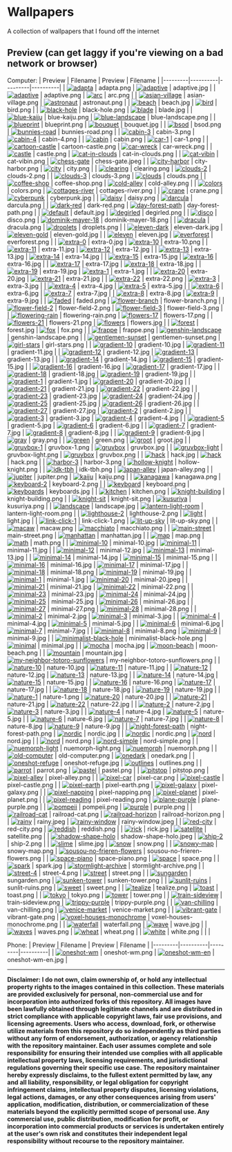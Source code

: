 # Wallpapers
A collection of wallpapers that I found off the internet

## Preview (can get laggy if you're viewing on a bad network or browser)

Computer:
| Preview | Filename | Preview | Filename |
|---------|----------|---------|----------|
| [![adapta](Computer/adapta.png)](Computer/adapta.png) | adapta.png | [![adaptive](Computer/adaptive.jpg)](Computer/adaptive.jpg) | adaptive.jpg |
| [![adaptive](Computer/adaptive.png)](Computer/adaptive.png) | adaptive.png | [![arc](Computer/arc.png)](Computer/arc.png) | arc.png |
| [![asian-village](Computer/asian-village.png)](Computer/asian-village.png) | asian-village.png | [![astronaut](Computer/astronaut.png)](Computer/astronaut.png) | astronaut.png |
| [![beach](Computer/beach.jpg)](Computer/beach.jpg) | beach.jpg | [![bird](Computer/bird.png)](Computer/bird.png) | bird.png |
| [![black-hole](Computer/black-hole.png)](Computer/black-hole.png) | black-hole.png | [![blade](Computer/blade.jpg)](Computer/blade.jpg) | blade.jpg |
| [![blue-kaiju](Computer/blue-kaiju.png)](Computer/blue-kaiju.png) | blue-kaiju.png | [![blue-landscape](Computer/blue-landscape.png)](Computer/blue-landscape.png) | blue-landscape.png |
| [![blueprint](Computer/blueprint.png)](Computer/blueprint.png) | blueprint.png | [![bouquet](Computer/bouquet.jpg)](Computer/bouquet.jpg) | bouquet.jpg |
| [![bsod](Computer/bsod.png)](Computer/bsod.png) | bsod.png | [![bunnies-road](Computer/bunnies-road.png)](Computer/bunnies-road.png) | bunnies-road.png |
| [![cabin-3](Computer/cabin-3.png)](Computer/cabin-3.png) | cabin-3.png | [![cabin-4](Computer/cabin-4.png)](Computer/cabin-4.png) | cabin-4.png |
| [![cabin](Computer/cabin.png)](Computer/cabin.png) | cabin.png | [![car-1](Computer/car-1.png)](Computer/car-1.png) | car-1.png |
| [![cartoon-castle](Computer/cartoon-castle.png)](Computer/cartoon-castle.png) | cartoon-castle.png | [![car-wreck](Computer/car-wreck.png)](Computer/car-wreck.png) | car-wreck.png |
| [![castle](Computer/castle.png)](Computer/castle.png) | castle.png | [![cat-in-clouds](Computer/cat-in-clouds.png)](Computer/cat-in-clouds.png) | cat-in-clouds.png |
| [![cat-vibin](Computer/cat-vibin.png)](Computer/cat-vibin.png) | cat-vibin.png | [![chess-gate](Computer/chess-gate.jpeg)](Computer/chess-gate.jpeg) | chess-gate.jpeg |
| [![city-harbor](Computer/city-harbor.png)](Computer/city-harbor.png) | city-harbor.png | [![city](Computer/city.png)](Computer/city.png) | city.png |
| [![clearing](Computer/clearing.png)](Computer/clearing.png) | clearing.png | [![clouds-2](Computer/clouds-2.png)](Computer/clouds-2.png) | clouds-2.png |
| [![clouds-3](Computer/clouds-3.png)](Computer/clouds-3.png) | clouds-3.png | [![clouds](Computer/clouds.png)](Computer/clouds.png) | clouds.png |
| [![coffee-shop](Computer/coffee-shop.png)](Computer/coffee-shop.png) | coffee-shop.png | [![cold-alley](Computer/cold-alley.png)](Computer/cold-alley.png) | cold-alley.png |
| [![colors](Computer/colors.png)](Computer/colors.png) | colors.png | [![cottages-river](Computer/cottages-river.png)](Computer/cottages-river.png) | cottages-river.png |
| [![crane](Computer/crane.png)](Computer/crane.png) | crane.png | [![cyberpunk](Computer/cyberpunk.jpg)](Computer/cyberpunk.jpg) | cyberpunk.jpg |
| [![daisy](Computer/daisy.png)](Computer/daisy.png) | daisy.png | [![darcula](Computer/darcula.png)](Computer/darcula.png) | darcula.png |
| [![dark-red](Computer/dark-red.png)](Computer/dark-red.png) | dark-red.png | [![day-forest-path](Computer/day-forest-path.png)](Computer/day-forest-path.png) | day-forest-path.png |
| [![default](Computer/default.jpg)](Computer/default.jpg) | default.jpg | [![degirled](Computer/degirled.png)](Computer/degirled.png) | degirled.png |
| [![disco](Computer/disco.png)](Computer/disco.png) | disco.png | [![dominik-mayer-18](Computer/dominik-mayer-18.png)](Computer/dominik-mayer-18.png) | dominik-mayer-18.png |
| [![dracula](Computer/dracula.png)](Computer/dracula.png) | dracula.png | [![droplets](Computer/droplets.png)](Computer/droplets.png) | droplets.png |
| [![eleven-dark](Computer/eleven-dark.jpg)](Computer/eleven-dark.jpg) | eleven-dark.jpg | [![eleven-gold](Computer/eleven-gold.jpg)](Computer/eleven-gold.jpg) | eleven-gold.jpg |
| [![eleven](Computer/eleven.jpg)](Computer/eleven.jpg) | eleven.jpg | [![everforest](Computer/everforest.png)](Computer/everforest.png) | everforest.png |
| [![extra-0](Computer/extra-0.jpg)](Computer/extra-0.jpg) | extra-0.jpg | [![extra-10](Computer/extra-10.png)](Computer/extra-10.png) | extra-10.png |
| [![extra-11](Computer/extra-11.jpg)](Computer/extra-11.jpg) | extra-11.jpg | [![extra-12](Computer/extra-12.jpg)](Computer/extra-12.jpg) | extra-12.jpg |
| [![extra-13](Computer/extra-13.jpg)](Computer/extra-13.jpg) | extra-13.jpg | [![extra-14](Computer/extra-14.jpg)](Computer/extra-14.jpg) | extra-14.jpg |
| [![extra-15](Computer/extra-15.jpg)](Computer/extra-15.jpg) | extra-15.jpg | [![extra-16](Computer/extra-16.jpg)](Computer/extra-16.jpg) | extra-16.jpg |
| [![extra-17](Computer/extra-17.jpg)](Computer/extra-17.jpg) | extra-17.jpg | [![extra-18](Computer/extra-18.jpg)](Computer/extra-18.jpg) | extra-18.jpg |
| [![extra-19](Computer/extra-19.jpg)](Computer/extra-19.jpg) | extra-19.jpg | [![extra-1](Computer/extra-1.jpg)](Computer/extra-1.jpg) | extra-1.jpg |
| [![extra-20](Computer/extra-20.jpg)](Computer/extra-20.jpg) | extra-20.jpg | [![extra-21](Computer/extra-21.jpg)](Computer/extra-21.jpg) | extra-21.jpg |
| [![extra-22](Computer/extra-22.png)](Computer/extra-22.png) | extra-22.png | [![extra-3](Computer/extra-3.jpg)](Computer/extra-3.jpg) | extra-3.jpg |
| [![extra-4](Computer/extra-4.jpg)](Computer/extra-4.jpg) | extra-4.jpg | [![extra-5](Computer/extra-5.jpg)](Computer/extra-5.jpg) | extra-5.jpg |
| [![extra-6](Computer/extra-6.jpg)](Computer/extra-6.jpg) | extra-6.jpg | [![extra-7](Computer/extra-7.jpg)](Computer/extra-7.jpg) | extra-7.jpg |
| [![extra-8](Computer/extra-8.jpg)](Computer/extra-8.jpg) | extra-8.jpg | [![extra-9](Computer/extra-9.jpg)](Computer/extra-9.jpg) | extra-9.jpg |
| [![faded](Computer/faded.png)](Computer/faded.png) | faded.png | [![flower-branch](Computer/flower-branch.png)](Computer/flower-branch.png) | flower-branch.png |
| [![flower-field-2](Computer/flower-field-2.png)](Computer/flower-field-2.png) | flower-field-2.png | [![flower-field-3](Computer/flower-field-3.png)](Computer/flower-field-3.png) | flower-field-3.png |
| [![flowering-rain](Computer/flowering-rain.png)](Computer/flowering-rain.png) | flowering-rain.png | [![flowers-17](Computer/flowers-17.png)](Computer/flowers-17.png) | flowers-17.png |
| [![flowers-21](Computer/flowers-21.png)](Computer/flowers-21.png) | flowers-21.png | [![flowers](Computer/flowers.jpg)](Computer/flowers.jpg) | flowers.jpg |
| [![forest](Computer/forest.jpg)](Computer/forest.jpg) | forest.jpg | [![fox](Computer/fox.png)](Computer/fox.png) | fox.png |
| [![frappe](Computer/frappe.png)](Computer/frappe.png) | frappe.png | [![genshin-landscape](Computer/genshin-landscape.png)](Computer/genshin-landscape.png) | genshin-landscape.png |
| [![gentlemen-sunset](Computer/gentlemen-sunset.png)](Computer/gentlemen-sunset.png) | gentlemen-sunset.png | [![girl-stars](Computer/girl-stars.png)](Computer/girl-stars.png) | girl-stars.png |
| [![gradient-10](Computer/gradient-10.jpg)](Computer/gradient-10.jpg) | gradient-10.jpg | [![gradient-11](Computer/gradient-11.jpg)](Computer/gradient-11.jpg) | gradient-11.jpg |
| [![gradient-12](Computer/gradient-12.jpg)](Computer/gradient-12.jpg) | gradient-12.jpg | [![gradient-13](Computer/gradient-13.jpg)](Computer/gradient-13.jpg) | gradient-13.jpg |
| [![gradient-14](Computer/gradient-14.jpg)](Computer/gradient-14.jpg) | gradient-14.jpg | [![gradient-15](Computer/gradient-15.jpg)](Computer/gradient-15.jpg) | gradient-15.jpg |
| [![gradient-16](Computer/gradient-16.jpg)](Computer/gradient-16.jpg) | gradient-16.jpg | [![gradient-17](Computer/gradient-17.jpg)](Computer/gradient-17.jpg) | gradient-17.jpg |
| [![gradient-18](Computer/gradient-18.jpg)](Computer/gradient-18.jpg) | gradient-18.jpg | [![gradient-19](Computer/gradient-19.jpg)](Computer/gradient-19.jpg) | gradient-19.jpg |
| [![gradient-1](Computer/gradient-1.jpg)](Computer/gradient-1.jpg) | gradient-1.jpg | [![gradient-20](Computer/gradient-20.jpg)](Computer/gradient-20.jpg) | gradient-20.jpg |
| [![gradient-21](Computer/gradient-21.jpg)](Computer/gradient-21.jpg) | gradient-21.jpg | [![gradient-22](Computer/gradient-22.jpg)](Computer/gradient-22.jpg) | gradient-22.jpg |
| [![gradient-23](Computer/gradient-23.jpg)](Computer/gradient-23.jpg) | gradient-23.jpg | [![gradient-24](Computer/gradient-24.jpg)](Computer/gradient-24.jpg) | gradient-24.jpg |
| [![gradient-25](Computer/gradient-25.jpg)](Computer/gradient-25.jpg) | gradient-25.jpg | [![gradient-26](Computer/gradient-26.jpg)](Computer/gradient-26.jpg) | gradient-26.jpg |
| [![gradient-27](Computer/gradient-27.jpg)](Computer/gradient-27.jpg) | gradient-27.jpg | [![gradient-2](Computer/gradient-2.jpg)](Computer/gradient-2.jpg) | gradient-2.jpg |
| [![gradient-3](Computer/gradient-3.jpg)](Computer/gradient-3.jpg) | gradient-3.jpg | [![gradient-4](Computer/gradient-4.jpg)](Computer/gradient-4.jpg) | gradient-4.jpg |
| [![gradient-5](Computer/gradient-5.jpg)](Computer/gradient-5.jpg) | gradient-5.jpg | [![gradient-6](Computer/gradient-6.jpg)](Computer/gradient-6.jpg) | gradient-6.jpg |
| [![gradient-7](Computer/gradient-7.jpg)](Computer/gradient-7.jpg) | gradient-7.jpg | [![gradient-8](Computer/gradient-8.jpg)](Computer/gradient-8.jpg) | gradient-8.jpg |
| [![gradient-9](Computer/gradient-9.jpg)](Computer/gradient-9.jpg) | gradient-9.jpg | [![gray](Computer/gray.png)](Computer/gray.png) | gray.png |
| [![green](Computer/green.png)](Computer/green.png) | green.png | [![groot](Computer/groot.jpg)](Computer/groot.jpg) | groot.jpg |
| [![gruvbox-1](Computer/gruvbox-1.png)](Computer/gruvbox-1.png) | gruvbox-1.png | [![gruvbox](Computer/gruvbox.jpg)](Computer/gruvbox.jpg) | gruvbox.jpg |
| [![gruvbox-light](Computer/gruvbox-light.png)](Computer/gruvbox-light.png) | gruvbox-light.png | [![gruvbox](Computer/gruvbox.png)](Computer/gruvbox.png) | gruvbox.png |
| [![hack](Computer/hack.jpg)](Computer/hack.jpg) | hack.jpg | [![hack](Computer/hack.png)](Computer/hack.png) | hack.png |
| [![harbor-3](Computer/harbor-3.png)](Computer/harbor-3.png) | harbor-3.png | [![hollow-knight](Computer/hollow-knight.png)](Computer/hollow-knight.png) | hollow-knight.png |
| [![idk-tbh](Computer/idk-tbh.png)](Computer/idk-tbh.png) | idk-tbh.png | [![japan-alley](Computer/japan-alley.png)](Computer/japan-alley.png) | japan-alley.png |
| [![jupiter](Computer/jupiter.png)](Computer/jupiter.png) | jupiter.png | [![kaiju](Computer/kaiju.png)](Computer/kaiju.png) | kaiju.png |
| [![kanagawa](Computer/kanagawa.png)](Computer/kanagawa.png) | kanagawa.png | [![keyboard-2](Computer/keyboard-2.png)](Computer/keyboard-2.png) | keyboard-2.png |
| [![keyboard](Computer/keyboard.png)](Computer/keyboard.png) | keyboard.png | [![keyboards](Computer/keyboards.jpg)](Computer/keyboards.jpg) | keyboards.jpg |
| [![kitchen](Computer/kitchen.png)](Computer/kitchen.png) | kitchen.png | [![knight-building](Computer/knight-building.png)](Computer/knight-building.png) | knight-building.png |
| [![knight-sit](Computer/knight-sit.png)](Computer/knight-sit.png) | knight-sit.png | [![kusuriya](Computer/kusuriya.png)](Computer/kusuriya.png) | kusuriya.png |
| [![landscape](Computer/landscape.jpg)](Computer/landscape.jpg) | landscape.jpg | [![lantern-light-room](Computer/lantern-light-room.png)](Computer/lantern-light-room.png) | lantern-light-room.png |
| [![lighthouse-2](Computer/lighthouse-2.png)](Computer/lighthouse-2.png) | lighthouse-2.png | [![light](Computer/light.jpg)](Computer/light.jpg) | light.jpg |
| [![link-click-1](Computer/link-click-1.png)](Computer/link-click-1.png) | link-click-1.png | [![lit-up-sky](Computer/lit-up-sky.png)](Computer/lit-up-sky.png) | lit-up-sky.png |
| [![macaw](Computer/macaw.png)](Computer/macaw.png) | macaw.png | [![macchiato](Computer/macchiato.png)](Computer/macchiato.png) | macchiato.png |
| [![main-street](Computer/main-street.png)](Computer/main-street.png) | main-street.png | [![manhattan](Computer/manhattan.jpg)](Computer/manhattan.jpg) | manhattan.jpg |
| [![map](Computer/map.png)](Computer/map.png) | map.png | [![math](Computer/math.png)](Computer/math.png) | math.png |
| [![minimal-10](Computer/minimal-10.jpg)](Computer/minimal-10.jpg) | minimal-10.jpg | [![minimal-11](Computer/minimal-11.jpg)](Computer/minimal-11.jpg) | minimal-11.jpg |
| [![minimal-12](Computer/minimal-12.jpg)](Computer/minimal-12.jpg) | minimal-12.jpg | [![minimal-13](Computer/minimal-13.jpg)](Computer/minimal-13.jpg) | minimal-13.jpg |
| [![minimal-14](Computer/minimal-14.jpg)](Computer/minimal-14.jpg) | minimal-14.jpg | [![minimal-15](Computer/minimal-15.png)](Computer/minimal-15.png) | minimal-15.png |
| [![minimal-16](Computer/minimal-16.jpg)](Computer/minimal-16.jpg) | minimal-16.jpg | [![minimal-17](Computer/minimal-17.jpg)](Computer/minimal-17.jpg) | minimal-17.jpg |
| [![minimal-18](Computer/minimal-18.png)](Computer/minimal-18.png) | minimal-18.png | [![minimal-19](Computer/minimal-19.jpg)](Computer/minimal-19.jpg) | minimal-19.jpg |
| [![minimal-1](Computer/minimal-1.jpg)](Computer/minimal-1.jpg) | minimal-1.jpg | [![minimal-20](Computer/minimal-20.jpeg)](Computer/minimal-20.jpeg) | minimal-20.jpeg |
| [![minimal-21](Computer/minimal-21.jpg)](Computer/minimal-21.jpg) | minimal-21.jpg | [![minimal-22](Computer/minimal-22.png)](Computer/minimal-22.png) | minimal-22.png |
| [![minimal-23](Computer/minimal-23.jpg)](Computer/minimal-23.jpg) | minimal-23.jpg | [![minimal-24](Computer/minimal-24.jpg)](Computer/minimal-24.jpg) | minimal-24.jpg |
| [![minimal-25](Computer/minimal-25.jpg)](Computer/minimal-25.jpg) | minimal-25.jpg | [![minimal-26](Computer/minimal-26.jpg)](Computer/minimal-26.jpg) | minimal-26.jpg |
| [![minimal-27](Computer/minimal-27.png)](Computer/minimal-27.png) | minimal-27.png | [![minimal-28](Computer/minimal-28.png)](Computer/minimal-28.png) | minimal-28.png |
| [![minimal-2](Computer/minimal-2.jpg)](Computer/minimal-2.jpg) | minimal-2.jpg | [![minimal-3](Computer/minimal-3.jpg)](Computer/minimal-3.jpg) | minimal-3.jpg |
| [![minimal-4](Computer/minimal-4.jpg)](Computer/minimal-4.jpg) | minimal-4.jpg | [![minimal-5](Computer/minimal-5.jpg)](Computer/minimal-5.jpg) | minimal-5.jpg |
| [![minimal-6](Computer/minimal-6.jpg)](Computer/minimal-6.jpg) | minimal-6.jpg | [![minimal-7](Computer/minimal-7.jpg)](Computer/minimal-7.jpg) | minimal-7.jpg |
| [![minimal-8](Computer/minimal-8.png)](Computer/minimal-8.png) | minimal-8.png | [![minimal-9](Computer/minimal-9.jpg)](Computer/minimal-9.jpg) | minimal-9.jpg |
| [![minimalist-black-hole](Computer/minimalist-black-hole.png)](Computer/minimalist-black-hole.png) | minimalist-black-hole.png | [![minimal](Computer/minimal.jpg)](Computer/minimal.jpg) | minimal.jpg |
| [![mocha](Computer/mocha.jpg)](Computer/mocha.jpg) | mocha.jpg | [![moon-beach](Computer/moon-beach.png)](Computer/moon-beach.png) | moon-beach.png |
| [![mountain](Computer/mountain.jpg)](Computer/mountain.jpg) | mountain.jpg | [![my-neighbor-totoro-sunflowers](Computer/my-neighbor-totoro-sunflowers.png)](Computer/my-neighbor-totoro-sunflowers.png) | my-neighbor-totoro-sunflowers.png |
| [![nature-10](Computer/nature-10.jpg)](Computer/nature-10.jpg) | nature-10.jpg | [![nature-11](Computer/nature-11.jpg)](Computer/nature-11.jpg) | nature-11.jpg |
| [![nature-12](Computer/nature-12.jpg)](Computer/nature-12.jpg) | nature-12.jpg | [![nature-13](Computer/nature-13.jpg)](Computer/nature-13.jpg) | nature-13.jpg |
| [![nature-14](Computer/nature-14.jpg)](Computer/nature-14.jpg) | nature-14.jpg | [![nature-15](Computer/nature-15.jpg)](Computer/nature-15.jpg) | nature-15.jpg |
| [![nature-16](Computer/nature-16.png)](Computer/nature-16.png) | nature-16.png | [![nature-17](Computer/nature-17.jpg)](Computer/nature-17.jpg) | nature-17.jpg |
| [![nature-18](Computer/nature-18.jpg)](Computer/nature-18.jpg) | nature-18.jpg | [![nature-19](Computer/nature-19.jpg)](Computer/nature-19.jpg) | nature-19.jpg |
| [![nature-1](Computer/nature-1.png)](Computer/nature-1.png) | nature-1.png | [![nature-20](Computer/nature-20.jpg)](Computer/nature-20.jpg) | nature-20.jpg |
| [![nature-21](Computer/nature-21.jpg)](Computer/nature-21.jpg) | nature-21.jpg | [![nature-22](Computer/nature-22.jpg)](Computer/nature-22.jpg) | nature-22.jpg |
| [![nature-2](Computer/nature-2.jpg)](Computer/nature-2.jpg) | nature-2.jpg | [![nature-3](Computer/nature-3.jpg)](Computer/nature-3.jpg) | nature-3.jpg |
| [![nature-4](Computer/nature-4.jpg)](Computer/nature-4.jpg) | nature-4.jpg | [![nature-5](Computer/nature-5.jpg)](Computer/nature-5.jpg) | nature-5.jpg |
| [![nature-6](Computer/nature-6.jpg)](Computer/nature-6.jpg) | nature-6.jpg | [![nature-7](Computer/nature-7.jpg)](Computer/nature-7.jpg) | nature-7.jpg |
| [![nature-8](Computer/nature-8.jpg)](Computer/nature-8.jpg) | nature-8.jpg | [![nature-9](Computer/nature-9.jpg)](Computer/nature-9.jpg) | nature-9.jpg |
| [![night-forest-path](Computer/night-forest-path.png)](Computer/night-forest-path.png) | night-forest-path.png | [![nordic](Computer/nordic.jpg)](Computer/nordic.jpg) | nordic.jpg |
| [![nordic](Computer/nordic.png)](Computer/nordic.png) | nordic.png | [![nord](Computer/nord.jpg)](Computer/nord.jpg) | nord.jpg |
| [![nord](Computer/nord.png)](Computer/nord.png) | nord.png | [![nord-simple](Computer/nord-simple.png)](Computer/nord-simple.png) | nord-simple.png |
| [![nuemorph-light](Computer/nuemorph-light.png)](Computer/nuemorph-light.png) | nuemorph-light.png | [![nuemorph](Computer/nuemorph.png)](Computer/nuemorph.png) | nuemorph.png |
| [![old-computer](Computer/old-computer.png)](Computer/old-computer.png) | old-computer.png | [![onedark](Computer/onedark.png)](Computer/onedark.png) | onedark.png |
| [![oneshot-refuge](Computer/oneshot-refuge.jpg)](Computer/oneshot-refuge.jpg) | oneshot-refuge.jpg | [![outlines](Computer/outlines.png)](Computer/outlines.png) | outlines.png |
| [![parrot](Computer/parrot.png)](Computer/parrot.png) | parrot.png | [![pastel](Computer/pastel.png)](Computer/pastel.png) | pastel.png |
| [![pitstop](Computer/pitstop.png)](Computer/pitstop.png) | pitstop.png | [![pixel-alley](Computer/pixel-alley.png)](Computer/pixel-alley.png) | pixel-alley.png |
| [![pixel-car](Computer/pixel-car.png)](Computer/pixel-car.png) | pixel-car.png | [![pixel-castle](Computer/pixel-castle.png)](Computer/pixel-castle.png) | pixel-castle.png |
| [![pixel-earth](Computer/pixel-earth.png)](Computer/pixel-earth.png) | pixel-earth.png | [![pixel-galaxy](Computer/pixel-galaxy.png)](Computer/pixel-galaxy.png) | pixel-galaxy.png |
| [![pixel-napping](Computer/pixel-napping.png)](Computer/pixel-napping.png) | pixel-napping.png | [![pixel-planet](Computer/pixel-planet.png)](Computer/pixel-planet.png) | pixel-planet.png |
| [![pixel-reading](Computer/pixel-reading.png)](Computer/pixel-reading.png) | pixel-reading.png | [![plane-purple](Computer/plane-purple.png)](Computer/plane-purple.png) | plane-purple.png |
| [![pompeii](Computer/pompeii.png)](Computer/pompeii.png) | pompeii.png | [![purple](Computer/purple.png)](Computer/purple.png) | purple.png |
| [![railroad-cat](Computer/railroad-cat.png)](Computer/railroad-cat.png) | railroad-cat.png | [![railroad-horizon](Computer/railroad-horizon.png)](Computer/railroad-horizon.png) | railroad-horizon.png |
| [![rainy](Computer/rainy.jpeg)](Computer/rainy.jpeg) | rainy.jpeg | [![rainy-window](Computer/rainy-window.jpeg)](Computer/rainy-window.jpeg) | rainy-window.jpeg |
| [![red-city](Computer/red-city.png)](Computer/red-city.png) | red-city.png | [![reddish](Computer/reddish.png)](Computer/reddish.png) | reddish.png |
| [![rick](Computer/rick.jpg)](Computer/rick.jpg) | rick.jpg | [![satellite](Computer/satellite.png)](Computer/satellite.png) | satellite.png |
| [![shadow-shape-holo](Computer/shadow-shape-holo.jpeg)](Computer/shadow-shape-holo.jpeg) | shadow-shape-holo.jpeg | [![ship-2](Computer/ship-2.png)](Computer/ship-2.png) | ship-2.png |
| [![slime](Computer/slime.jpg)](Computer/slime.jpg) | slime.jpg | [![snow](Computer/snow.png)](Computer/snow.png) | snow.png |
| [![snowy-map](Computer/snowy-map.png)](Computer/snowy-map.png) | snowy-map.png | [![sousou-no-frieren-flowers](Computer/sousou-no-frieren-flowers.png)](Computer/sousou-no-frieren-flowers.png) | sousou-no-frieren-flowers.png |
| [![space-piano](Computer/space-piano.png)](Computer/space-piano.png) | space-piano.png | [![space](Computer/space.png)](Computer/space.png) | space.png |
| [![spark](Computer/spark.jpg)](Computer/spark.jpg) | spark.jpg | [![stormlight-archive](Computer/stormlight-archive.png)](Computer/stormlight-archive.png) | stormlight-archive.png |
| [![street-4](Computer/street-4.png)](Computer/street-4.png) | street-4.png | [![street](Computer/street.png)](Computer/street.png) | street.png |
| [![sungarden](Computer/sungarden.png)](Computer/sungarden.png) | sungarden.png | [![sunken-tower](Computer/sunken-tower.png)](Computer/sunken-tower.png) | sunken-tower.png |
| [![sunlit-ruins](Computer/sunlit-ruins.png)](Computer/sunlit-ruins.png) | sunlit-ruins.png | [![sweet](Computer/sweet.png)](Computer/sweet.png) | sweet.png |
| [![tealize](Computer/tealize.png)](Computer/tealize.png) | tealize.png | [![toast](Computer/toast.png)](Computer/toast.png) | toast.png |
| [![tokyo](Computer/tokyo.png)](Computer/tokyo.png) | tokyo.png | [![tower](Computer/tower.png)](Computer/tower.png) | tower.png |
| [![train-sideview](Computer/train-sideview.png)](Computer/train-sideview.png) | train-sideview.png | [![trippy-purple](Computer/trippy-purple.png)](Computer/trippy-purple.png) | trippy-purple.png |
| [![van-chilling](Computer/van-chilling.png)](Computer/van-chilling.png) | van-chilling.png | [![venice-market](Computer/venice-market.png)](Computer/venice-market.png) | venice-market.png |
| [![vibrant-gate](Computer/vibrant-gate.png)](Computer/vibrant-gate.png) | vibrant-gate.png | [![voxel-houses-monochrome](Computer/voxel-houses-monochrome.png)](Computer/voxel-houses-monochrome.png) | voxel-houses-monochrome.png |
| [![waterfall](Computer/waterfall.png)](Computer/waterfall.png) | waterfall.png | [![wave](Computer/wave.jpg)](Computer/wave.jpg) | wave.jpg |
| [![waves](Computer/waves.png)](Computer/waves.png) | waves.png | [![wheat](Computer/wheat.png)](Computer/wheat.png) | wheat.png |
| [![white](Computer/white.png)](Computer/white.png) | white.png | | |

Phone:
| Preview | Filename | Preview | Filename |
|---------|----------|---------|----------|
| [![oneshot-wm](Phone/oneshot-wm.png)](Phone/oneshot-wm.png) | oneshot-wm.png | [![oneshot-wm-en](Phone/oneshot-wm-en.png)](Phone/oneshot-wm-en.png) | oneshot-wm-en.jpg |

---

**Disclaimer: I do not own, claim ownership of, or hold any intellectual property rights to the images contained in this collection. These materials are provided exclusively for personal, non-commercial use and for incorporation into authorized forks of this repository. All images have been lawfully obtained through legitimate channels and are distributed in strict compliance with applicable copyright laws, fair use provisions, and licensing agreements. Users who access, download, fork, or otherwise utilize materials from this repository do so independently as third parties without any form of endorsement, authorization, or agency relationship with the repository maintainer. Each user assumes complete and sole responsibility for ensuring their intended use complies with all applicable intellectual property laws, licensing requirements, and jurisdictional regulations governing their specific use case. The repository maintainer hereby expressly disclaims, to the fullest extent permitted by law, any and all liability, responsibility, or legal obligation for copyright infringement claims, intellectual property disputes, licensing violations, legal actions, damages, or any other consequences arising from users' application, modification, distribution, or commercialization of these materials beyond the explicitly permitted scope of personal use. Any commercial use, public distribution, modification for profit, or incorporation into commercial products or services is undertaken entirely at the user's own risk and constitutes their independent legal responsibility without recourse to the repository maintainer.**
